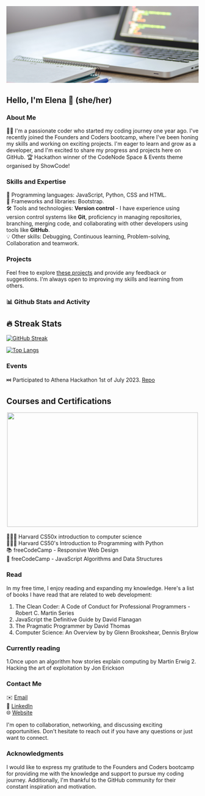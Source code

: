 ![](new-banner.jpg)
## Hello, I'm Elena 👋 (she/her)

<!-- Profile Banner -->

### About Me
👩‍💻 I'm a passionate coder who started my coding journey one year ago. I've recently joined the Founders and Coders bootcamp, where I've been honing my skills and working on exciting projects. I'm eager to learn and grow as a developer, and I'm excited to share my progress and projects here on GitHub.
🏆 Hackathon winner of the CodeNode Space & Events theme organised by ShowCode!

### Skills and Expertise

🚀 Programming languages: JavaScript, Python, CSS and HTML.  
🔧 Frameworks and libraries: Bootstrap.  
🛠️ Tools and technologies: **Version control** - I have experience using version control systems like **Git**, proficiency in managing repositories, branching, merging code, and collaborating with other developers using tools like **GitHub**.  
💡 Other skills: Debugging, Continuous learning, Problem-solving, Collaboration and teamwork.  

### Projects

Feel free to explore [these projects](https://github.com/cazanelena?tab=repositories) and provide any feedback or suggestions. I'm always open to improving my skills and learning from others.

<!-- Project Name: Brief description of the project.
GitHub Repo: [Link to the GitHub repository]
Live Demo: [If applicable, provide a link to the live demo]

Project Name: Brief description of the project.
GitHub Repo: [Link to the GitHub repository]
Live Demo: [If applicable, provide a link to the live demo] -->



### 📊 Github Stats and Activity

## 🔥 Streak Stats

[![GitHub Streak](https://streak-stats.demolab.com/?user=cazanelena)](https://git.io/streak-stats)

[![Top Langs](https://github-readme-stats.vercel.app/api/top-langs/?username=cazanelena)](https://github.com/anuraghazra/github-readme-stats)


### Events
⏭️  Participated to Athena Hackathon 1st of July 2023. [Repo](https://github.com/cazanelena/econode)

## Courses and Certifications
<div align="center">
  <img src="https://media0.giphy.com/media/scZPhLqaVOM1qG4lT9/giphy.gif?cid=ecf05e470j1ubwi6q1z20v9pi3nnuucaercsl641vyezp8wx&ep=v1_gifs_search&rid=giphy.gif&ct=g" width="500" height="300"/>
</div>

👩🏻‍🎓 Harvard CS50x introduction to computer science     
👩🏻‍💻 Harvard CS50's Introduction to Programming with Python       
📚 freeCodeCamp - Responsive Web Design               
📖 freeCodeCamp - JavaScript Algorithms and Data Structures      

### Read
In my free time, I enjoy reading and expanding my knowledge. Here's a list of books I have read that are related to web development:
1. The Clean Coder: A Code of Conduct for Professional Programmers - Robert C. Martin Series
2. JavaScript the Definitive Guide by David Flanagan
3. The Pragmatic Programmer by David Thomas
4. Computer Science: An Overview by by Glenn Brookshear, Dennis Brylow

### Currently reading
1.Once upon an algorithm how stories explain computing by Martin Erwig
2. Hacking the art of exploitation by Jon Erickson


### Contact Me

✉️ [Email](mailto:cazan.elena23@yahoo.com)  
💼 [LinkedIn](https://www.linkedin.com/in/elena-cazan-bba317131/)   
🌐 [Website](https://cazanelena.github.io/Website-Project/)  

I'm open to collaboration, networking, and discussing exciting opportunities. Don't hesitate to reach out if you have any questions or just want to connect.

### Acknowledgments
I would like to express my gratitude to the Founders and Coders bootcamp for providing me with the knowledge and support to pursue my coding journey. Additionally, I'm thankful to the GitHub community for their constant inspiration and motivation.

